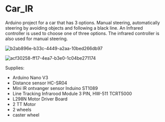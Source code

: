 # Car_IR
Arduino project for a car that has 3 options. Manual steering, automatically steering by avoiding objects and following a black line. An Infrared controller is used to choose one of three options. The infrared controller is also used for manual steering. 

![b2ab896e-b33c-4449-a2aa-10bed266db97](https://github.com/JudRsk/Car_IR/assets/79409725/8a3dfe32-b407-4720-9692-99a79d8c63b8)

![acf30258-ff17-4ea7-b3e0-1c04be271174](https://github.com/JudRsk/Car_IR/assets/79409725/fbd689b8-126d-41cb-9a4c-f16c0d60e01e)

Supplies:
- Arduino Nano V3
- Distance sensor HC-SR04
- Mini IR ontvanger sensor Induino ST1089
- Line Tracking Infrarood Module 3 PIN, HW-511 TCRT5000 
- L298N Motor Driver Board 
- 2 TT Motor
- 2 wheels
- caster wheel


